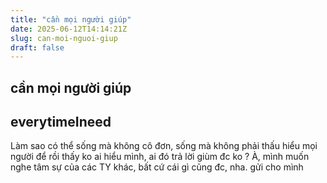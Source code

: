 ```yaml
---
title: "cần mọi người giúp"
date: 2025-06-12T14:14:21Z
slug: can-moi-nguoi-giup
draft: false
---
```


## cần mọi người giúp

## everytimeIneed

Làm sao có thể sống  mà không cô đơn, sống mà không phải thấu hiểu mọi người để rồi thấy ko ai hiểu mình, ai đó trả lời giùm đc ko ?
À, mình muốn nghe tâm sự của các TY khác, bất cứ cái gì cũng đc, nha. gửi cho mình